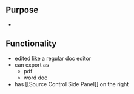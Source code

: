 ## Purpose
- 
## Functionality
- edited like a regular doc editor
- can export as
	- pdf
	- word doc
- has [[Source Control Side Panel]] on the right